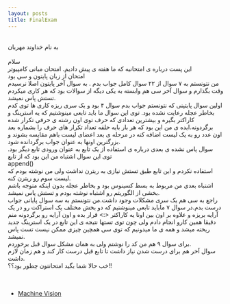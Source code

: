 ```yaml
---
layout: posts
title: FinalExam
---
```

<br>به نام خداوند مهربان<br>
<br>سلام<br>
این پست درباره ی امتحانیه که ما هفته ی پیش دادیم. امتحان مبانی کامپیوتر
<br>امتحان از زبان پایتون و سی بود
<br>من نتونستم به ۷ سوال از ۲۲ سوال کامل جواب بدم . به سوال آخر پایتون اصلا نرسیدم وقت بگذارم و سوال آخر سی هم وابسته به یکی دیگه از سوالات بود که هر کاری میکردم تستش پاس نمیشد.
<br>اولین سوال پایتپنی که نتونستم جواب بدم سوال ۴ بود و یک سری ریزه کاری ها توی کدم بخاطر عجله رعایت نشده بود. توی این سوال ما باید تابعی مینوشتیم که یه استرینگ و کاراکتر بگیره و بیشترین تعدادی که حرف توی اون رشته ی حرفی تکرار شده برگردونه.ایده ی من این بود که هر بار بایه حلقه تعداد تکرار های حرف را بشماره بعد اون عدد رو به یک لیست اضافه کنه در مرحله ی بعد اعضای لیست باهم مقایسه بشوند و بزرگترین اونها به عنوان جواب برگردانده شود.<br>
سوال پاس نشده ی بعدی درباره ی استفاده از یک تابع به عنوان ورودی تابع دیگر بود. توی این سوال اشتباه من این بود که از تابع 
<br>append()<br>
استفاده نکردم و این تابع طبق تستش نیازی به ریترن نداشت ولی من نوشته بودم که لیست سوم رو ریترن کنه.
<br>
اشتباه بعدی من مربوط به بسط کسینوس بود و بخاطر عجله بدون  اینکه متوجه باشم بخشی از الگوریتم رو اشتباه نوشته بودم و تستش پاس نمیشد.
<br>
راجع به سی هم یک سری مشکلات وجود داشت.من نتونستم به سه سوال پایانی جواب درست بدم.در سوال ۷ ماباید تابعی مینوشتیم که دو بخش مختلف  یک استراکت رو در یک آرایه بریزه و علاوه بر اون بین اونا یه کاراکتر <:> قرار بده و  اون آرایه رو برگردونه منم دقیقا همین کارو انجام دادم ولی چون توی تستها نتیجه ی این تابع در یک استرینگ جدید ریخته میشد و همه ی ما میدونیم که توی سی همچین چیزی ممکن نیست تست پاس نمیشد.
<br>برای سوال ۹ هم من کد را نوشتم ولی به همان مشکل سوال قبل برخوردم.
<br>سوال آخر هم برای درست شدن نیاز داشت تا تابع قبل درست کار کند و هم زمان لازم داشت.
<br>
خب حالا شما بگید امتحانتون چطور بود؟؟!!
<br>
<br>
<br>
* [Machine Vision](https://mnaderi98.github.io/Machine-Vision/)


